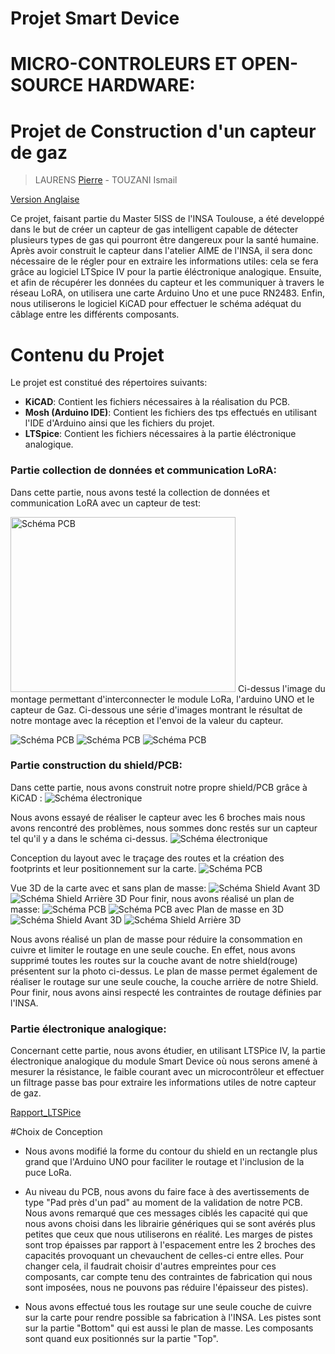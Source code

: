 
# Projet Smart Device
# MICRO-CONTROLEURS ET OPEN-SOURCE HARDWARE:
# Projet de Construction d'un capteur de gaz 
>LAURENS [Pierre](mailto:plaurens@etud.insa-toulouse.fr) - TOUZANI Ismail 


<a href="./README_EN.md">Version Anglaise</a>

Ce projet, faisant partie du Master 5ISS de l'INSA Toulouse, a été developpé dans le but de créer un capteur de gas intelligent capable de détecter plusieurs types de gas qui pourront être dangereux pour la santé humaine.
Après avoir construit le capteur dans l'atelier AIME de l'INSA, il sera donc nécessaire de le régler pour en extraire les informations utiles: cela se fera grâce au logiciel LTSpice IV pour la partie éléctronique analogique. Ensuite, et afin de récupérer les données du capteur et les communiquer à travers le réseau LoRA, on utilisera une carte Arduino Uno et une puce RN2483. Enfin, nous utiliserons le logiciel KiCAD pour effectuer le schéma adéquat du câblage entre les différents composants.

# Contenu du Projet
Le projet est constitué des répertoires suivants:
-   **KiCAD**: Contient les fichiers nécessaires à la réalisation du PCB.
-   **Mosh (Arduino IDE)**: Contient les fichiers des tps effectués en utilisant l'IDE d'Arduino ainsi que les fichiers du projet.
-   **LTSpice**: Contient les fichiers nécessaires à la partie éléctronique analogique.

  
### Partie collection de données et communication LoRA: 
Dans cette partie, nous avons testé la collection de données et communication LoRA avec un capteur de test:

<img width="360" height="280" src="Mosh/images_Mosh/image_mosh_final.jpg" title="Schéma PCB">
Ci-dessus l'image du montage permettant d'interconnecter le module LoRa, l'arduino UNO et le capteur de Gaz.
Ci-dessous une série d'images montrant le résultat de notre montage avec la réception et l'envoi de la valeur du capteur.

![Schéma PCB](/Mosh/images_Mosh/result_pot_dernierevaleur.png)
![Schéma PCB](/Mosh/images_Mosh/Resultat_potentiometre.png)
![Schéma PCB](/Mosh/images_Mosh/valeur_internetthings.png)
### Partie construction du shield/PCB: 
Dans cette partie, nous avons construit notre propre shield/PCB grâce à KiCAD :
![Schéma électronique](/Kicad/Projet_Kicad/Eeschema_shield.png)

Nous avons essayé de réaliser le capteur avec les 6 broches mais nous avons rencontré des problèmes, nous sommes donc restés sur un capteur tel qu'il y a dans le schéma ci-dessus.
![Schéma électronique](/Kicad/Projet_Kicad/Eeaschema_capteur_rond.png)

Conception du layout avec le traçage des routes et la création des footprints et leur positionnement sur la carte.
![Schéma PCB](/Kicad/Projet_Kicad/PCB_shield_capteur.png)

Vue 3D de la carte avec et sans plan de masse:
![Schéma Shield Avant 3D](/Kicad/Projet_Kicad/Shield_avant_3D.png)
![Schéma Shield Arrière 3D](/Kicad/Projet_Kicad/Shield_arriere_3D.png)
Pour finir, nous avons réalisé un plan de masse:
![Schéma PCB](/Kicad/Projet_Kicad_plan_masse/Kicad_plan_masse.png)
![Schéma PCB avec Plan de masse en 3D](/Kicad/Projet_Kicad_plan_masse/shiel_final.png)
![Schéma Shield Avant 3D](/Kicad/Projet_Kicad_plan_masse/Shiel_avant_3D_plan_masse.png)
![Schéma Shield Arrière 3D](/Kicad/Projet_Kicad_plan_masse/Kicad_arriere_3D_plan_masse.png)

Nous avons réalisé un plan de masse pour réduire la consommation en cuivre et limiter le routage en une seule couche. En effet, nous avons  supprimé toutes les routes sur la couche avant de notre shield(rouge) présentent sur la photo ci-dessus.
Le plan de masse permet également de réaliser le routage sur une seule couche, la couche arrière  de notre Shield. Pour finir, nous avons ainsi respecté les contraintes de routage définies par l'INSA.
### Partie électronique analogique: 
Concernant cette partie, nous avons étudier, en utilisant LTSPice IV, la partie électronique analogique du module Smart Device où nous serons amené à mesurer la résistance, le faible courant avec un microcontrôleur et effectuer un filtrage passe bas pour extraire les informations utiles de notre capteur de gaz. 

<a href="/LTspice/UF_Smart_Device_ Partie_analogique_avec_LTSpice_IV.pdf">Rapport_LTSPice</a>


#Choix de Conception

 - Nous avons modifié la forme du contour du shield en un rectangle plus grand que l'Arduino UNO pour faciliter le routage et l'inclusion de la puce LoRa.

- Au niveau du PCB, nous avons du faire face à des avertissements de type "Pad près d'un pad" au moment de la validation de notre PCB. Nous avons remarqué que ces messages ciblés les capacité qui que nous avons choisi dans les librairie génériques qui se sont avérés plus petites que ceux que nous utiliserons en réalité. Les marges de pistes sont trop épaisses par rapport à l'espacement entre les 2 broches des capacités provoquant un chevauchent de celles-ci entre elles. Pour changer cela, il faudrait choisir d'autres empreintes pour ces composants, car compte tenu des contraintes de fabrication qui nous sont imposées, nous ne pouvons pas réduire l'épaisseur des pistes). 

- Nous avons effectué tous les routage sur une seule couche de cuivre sur la carte pour rendre possible sa fabrication à l'INSA. Les pistes sont sur la partie "Bottom" qui est aussi le plan de masse. Les composants sont quand eux positionnés sur la partie "Top".
